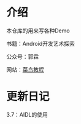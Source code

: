 # 介绍
本仓库的用来写各种Demo

书籍：Android开发艺术探索

公众号：郭霖

网站：[菜鸟教程](https://www.runoob.com/)



# 更新日记

3.7：AIDL的使用